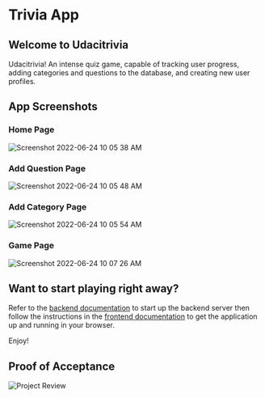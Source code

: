 # Trivia App

## Welcome to Udacitrivia

Udacitrivia! An intense quiz game, capable of tracking user progress, adding categories and questions to the database, and creating new user profiles.

## App Screenshots

### Home Page

![Screenshot 2022-06-24 10 05 38 AM](https://user-images.githubusercontent.com/68448315/175503310-93eda114-2e35-4d59-914c-6dc033947d0c.png)

### Add Question Page

![Screenshot 2022-06-24 10 05 48 AM](https://user-images.githubusercontent.com/68448315/175503350-01aa21de-18a6-4f17-b233-bc9ced324e3f.png)

### Add Category Page

![Screenshot 2022-06-24 10 05 54 AM](https://user-images.githubusercontent.com/68448315/175503403-cad0c71c-7e26-418d-8d2d-7b2fc5b2a9e5.png)

### Game Page

![Screenshot 2022-06-24 10 07 26 AM](https://user-images.githubusercontent.com/68448315/175503427-ecf0f355-eae8-4870-a613-674a53c1139b.png)

## Want to start playing right away?

Refer to the [backend documentation](./backend/README.md) to start up the backend server then follow the instructions in the [frontend documentation](./frontend/README.md) to get the application up and running in your browser.

Enjoy!

## Proof of Acceptance

![Project Review](https://user-images.githubusercontent.com/68448315/175475691-1b337f72-ec25-406f-a384-1d8b3f68761f.png)
